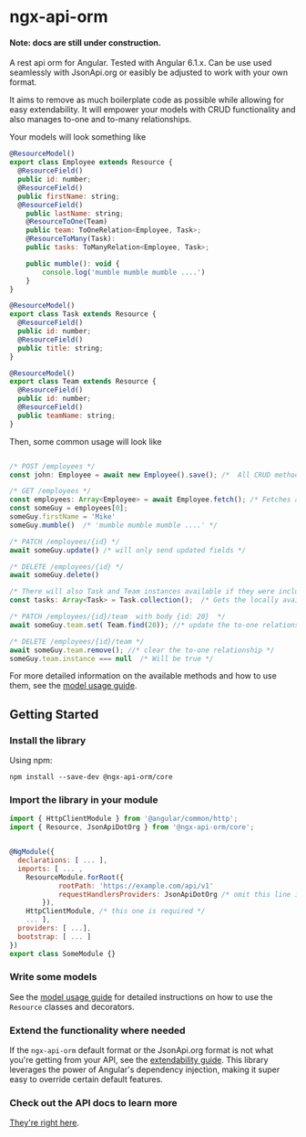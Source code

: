 # ngx-api-orm

#### Note: docs are still under construction.

A rest api orm for Angular. Tested with Angular 6.1.x. Can be use used seamlessly with JsonApi.org or easibly be adjusted to work with your own format. 

It aims to remove as much boilerplate code as possible while allowing for easy extendability. It will empower your models with CRUD functionality and also manages to-one and to-many relationships.

Your models will look something like

```js
@ResourceModel()
export class Employee extends Resource {
  @ResourceField()
  public id: number;
  @ResourceField()
  public firstName: string;
  @ResourceField()
	public lastName: string;
	@ResourceToOne(Team)
	public team: ToOneRelation<Employee, Task>;
	@ResourceToMany(Task): 
	public tasks: ToManyRelation<Employee, Task>;

	public mumble(): void {
		console.log('mumble mumble mumble ....')
	}
}

@ResourceModel()
export class Task extends Resource {
  @ResourceField()
  public id: number;
  @ResourceField()
  public title: string;
}

@ResourceModel()
export class Team extends Resource {
  @ResourceField()
  public id: number;
  @ResourceField()
  public teamName: string;
}
```


Then, some common usage will look like


```js

/* POST /employees */
const john: Employee = await new Employee().save(); /*  All CRUD methods come with type safety. */

/* GET /employees */
const employees: Array<Employee> = await Employee.fetch(); /* Fetches all from API. */
const someGuy = employees[0];
someGuy.firstName = 'Mike'
someGuy.mumble()  /* 'mumble mumble mumble ....' */

/* PATCH /employees/{id} */
await someGuy.update() /* will only send updated fields */

/* DELETE /employees/{id} */
await someGuy.delete()

/* There will also Task and Team instances available if they were included by the response from GET /employees */
const tasks: Array<Task> = Task.collection();  /* Gets the locally available instances */

/* PATCH /employees/{id}/team  with body {id: 20}  */
await someGuy.team.set( Team.find(20)); //* update the to-one relationship */

/* DELETE /employees/{id}/team */
await someGuy.team.remove(); //* clear the to-one relationship */
someGuy.team.instance === null  /* Will be true */
```

For more detailed information on the available methods and how to use them, see the [model usage guide](https://maurei.github.io/ngx-api-orm).

## Getting Started

### Install the library
Using npm:
```console
npm install --save-dev @ngx-api-orm/core
```

### Import the library in your module
```js
import { HttpClientModule } from '@angular/common/http';
import { Resource, JsonApiDotOrg } from '@ngx-api-orm/core';


@NgModule({
  declarations: [ ... ],
  imports: [ ... ,
    ResourceModule.forRoot({ 
			rootPath: 'https://example.com/api/v1'
			requestHandlersProviders: JsonApiDotOrg /* omit this line if you're not using a JsonApi.org formatted API. */
		}),
    HttpClientModule, /* this one is required */
    ... ],
  providers: [ ...],
  bootstrap: [ ... ]
})
export class SomeModule {}
```

### Write some models
See the [model usage guide](https://maurei.github.io/ngx-api-orm) for detailed instructions on how to use the `Resource` classes and decorators.

### Extend the functionality where needed
If the `ngx-api-orm` default format or the JsonApi.org format is not what you're getting from your API, see the [extendability guide](https://maurei.github.io/ngx-api-orm). This library leverages the power of Angular's dependency injection, making it super easy to override certain default features.

### Check out the API docs to learn more
[They're right here](https://maurei.github.io/ngx-api-orm/documentation).

